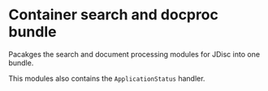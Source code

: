 <!-- Copyright Yahoo. Licensed under the terms of the Apache 2.0 license. See LICENSE in the project root. -->
# Container search and docproc bundle

Pacakges the search and document processing modules for JDisc
into one bundle.

This modules also contains the `ApplicationStatus` handler.
